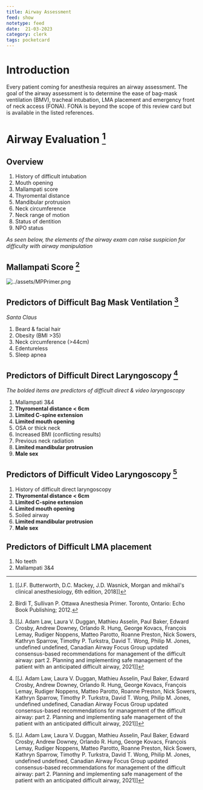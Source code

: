 ```yaml
---
title: Airway Assessment
feed: show
notetype: feed
date:  21-03-2023
category: clerk
tags: pocketcard
---
```

# Introduction
Every patient coming for anesthesia requires an airway assessment. The goal of the airway assessment is to determine the ease of bag-mask ventilation (BMV), tracheal intubation, LMA placement and emergency front of neck access (FONA). FONA is beyond the scope of this review card but is available in the listed references.  

# Airway Evaluation [^2]
## Overview
1. History of difficult intubation
2. Mouth opening
3. Mallampati score
4. Thyromental distance
5. Mandibular protrusion 
6. Neck circumference
7. Neck range of motion
8. Status of dentition
9. NPO status

*As seen below, the elements of the airway exam can raise suspicion for difficulty with airway manipulation*

## Mallampati Score [^3]
![../assets/MPPrimer.png](../assets/MPPrimer.png)

## Predictors of Difficult Bag Mask Ventilation [^1]
*Santa Claus*
1. Beard & facial hair
2. Obesity (BMI >35)
3. Neck circumference (>44cm)
4. Edentureless
5. Sleep apnea

## Predictors of Difficult Direct Laryngoscopy [^1]
*The bolded items are predictors of difficult direct & video laryngoscopy*
1. Mallampati 3&4
2. **Thyromental distance < 6cm**
3. **Limited C-spine extension**
4. **Limited mouth opening**
5. OSA or thick neck
6. Increased BMI (conflicting results)
7. Previous neck radiation
8. **Limited mandibular protrusion**
9. **Male sex**

## Predictors of Difficult Video Laryngoscopy [^1]
1. History of difficult direct laryngoscopy
2. **Thyromental distance < 6cm**
3. **Limited C-spine extension**
4. **Limited mouth opening**
5. Soiled airway
6. **Limited mandibular protrusion**
7. **Male sex**

## Predictors of Difficult LMA placement
1. No teeth
2. Mallampati 3&4

[^1]:[[J. Adam Law, Laura V. Duggan, Mathieu Asselin, Paul Baker, Edward Crosby, Andrew Downey, Orlando R. Hung, George Kovacs, François Lemay, Rudiger Noppens, Matteo Parotto, Roanne Preston, Nick Sowers, Kathryn Sparrow, Timothy P. Turkstra, David T. Wong, Philip M. Jones, undefined undefined, Canadian Airway Focus Group updated consensus-based recommendations for management of the difficult airway: part 2. Planning and implementing safe management of the patient with an anticipated difficult airway, 2021]]
[^2]: [[J.F. Butterworth, D.C. Mackey, J.D. Wasnick, Morgan and mikhail's clinical anesthesiology, 6th edition, 2018]]
[^3]: Birdi T, Sullivan P. Ottawa Anesthesia Primer. Toronto, Ontario: Echo Book Publishing; 2012.
[^4]:
